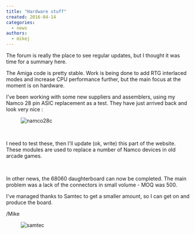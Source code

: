 ```yaml
---
title: "Hardware stuff"
created: 2016-04-14
categories: 
  - news
authors: 
  - mikej
---
```


The forum is really the place to see regular updates, but I thought it was time for a summary here.

The Amiga code is pretty stable. Work is being done to add RTG interlaced modes and increase CPU performance further, but the main focus at the moment is on hardware.

I've been working with some new suppliers and assemblers, using my Namco 28 pin ASIC replacement as a test. They have just arrived back and look very nice :

<figure>

![namco28c](@assets/images/post/namco28c-259x300.jpg)

</figure>
 

I need to test these, then I'll update (ok, write) this part of the website. These modules are used to replace a number of Namco devices in old arcade games.

 

In other news, the 68060 daughterboard can now be completed. The main problem was a lack of the connectors in small volume - MOQ was 500.

I've managed thanks to Samtec to get a smaller amount, so I can get on and produce the board.

/Mike

<figure>

![samtec](@assets/images/post/samtec-300x169.jpg)

</figure>